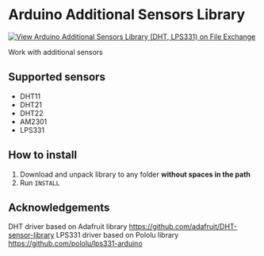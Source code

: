# Arduino Additional Sensors Library

[![View Arduino Additional Sensors Library (DHT, LPS331) on File Exchange](https://www.mathworks.com/matlabcentral/images/matlab-file-exchange.svg)](https://www.mathworks.com/matlabcentral/fileexchange/62878-arduino-additional-sensors-library-dht-lps331)

Work with additional sensors

## Supported sensors

- DHT11
- DHT21
- DHT22
- AM2301
- LPS331

## How to install

1. Download and unpack library to any folder **without spaces in the path**
2. Run `INSTALL`

## Acknowledgements

DHT driver based on Adafruit library 
https://github.com/adafruit/DHT-sensor-library
LPS331 driver based on Pololu library 
https://github.com/pololu/lps331-arduino
